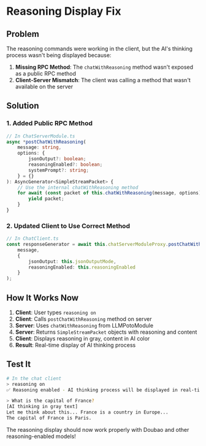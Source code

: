 # Reasoning Display Fix

## Problem
The reasoning commands were working in the client, but the AI's thinking process wasn't being displayed because:

1. **Missing RPC Method**: The `chatWithReasoning` method wasn't exposed as a public RPC method
2. **Client-Server Mismatch**: The client was calling a method that wasn't available on the server

## Solution

### 1. **Added Public RPC Method**
```typescript
// In ChatServerModule.ts
async *postChatWithReasoning(
    message: string, 
    options: {
        jsonOutput?: boolean;
        reasoningEnabled?: boolean;
        systemPrompt?: string;
    } = {}
): AsyncGenerator<SimpleStreamPacket> {
    // Use the internal chatWithReasoning method
    for await (const packet of this.chatWithReasoning(message, options)) {
        yield packet;
    }
}
```

### 2. **Updated Client to Use Correct Method**
```typescript
// In ChatClient.ts
const responseGenerator = await this.chatServerModuleProxy.postChatWithReasoning(
    message, 
    {
        jsonOutput: this.jsonOutputMode,
        reasoningEnabled: this.reasoningEnabled
    }
);
```

## How It Works Now

1. **Client**: User types `reasoning on`
2. **Client**: Calls `postChatWithReasoning` method on server
3. **Server**: Uses `chatWithReasoning` from LLMPotoModule
4. **Server**: Returns `SimpleStreamPacket` objects with reasoning and content
5. **Client**: Displays reasoning in gray, content in AI color
6. **Result**: Real-time display of AI thinking process

## Test It

```bash
# In the chat client
> reasoning on
✅ Reasoning enabled - AI thinking process will be displayed in real-time

> What is the capital of France?
[AI thinking in gray text]
Let me think about this... France is a country in Europe...
The capital of France is Paris.
```

The reasoning display should now work properly with Doubao and other reasoning-enabled models!

